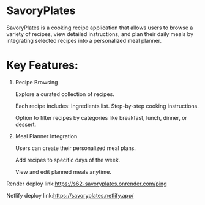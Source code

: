 # SavoryPlates

SavoryPlates is a cooking recipe application that allows users to browse a variety of recipes, view detailed instructions, and plan their daily meals by integrating selected recipes into a personalized meal planner.




# Key Features:

1. Recipe Browsing

    Explore a curated collection of recipes.

    Each recipe includes:
        Ingredients list.
        Step-by-step cooking instructions.

    Option to filter recipes by categories like breakfast, lunch, dinner, or dessert.

2. Meal Planner Integration

    Users can create their personalized meal plans.

    Add recipes to specific days of the week.

    View and edit planned meals anytime.

Render deploy link:https://s62-savoryplates.onrender.com/ping

Netlify deploy link:https://savoryplates.netlify.app/
